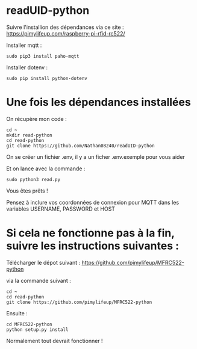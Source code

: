 # readUID-python

Suivre l'installion des dépendances via ce site : https://pimylifeup.com/raspberry-pi-rfid-rc522/

Installer mqtt : 
```
sudo pip3 install paho-mqtt
```

Installer dotenv :
```
sudo pip install python-dotenv
```



# Une fois les dépendances installées

On récupère mon code : 

```
cd ~
mkdir read-python
cd read-python
git clone https://github.com/Nathan08240/readUID-python
```

On se créer un fichier .env, il y a un ficher .env.exemple pour vous aider


Et on lance avec la commande :

```
sudo python3 read.py
```

Vous êtes prêts !

Pensez à inclure vos coordonnées de connexion pour MQTT dans les variables USERNAME, PASSWORD et HOST

# Si cela ne fonctionne pas à la fin, suivre les instructions suivantes :

Télécharger le dépot suivant : https://github.com/pimylifeup/MFRC522-python

via la commande suivant : 

```
cd ~
cd read-python
git clone https://github.com/pimylifeup/MFRC522-python
```

Ensuite : 

```
cd MFRC522-python
python setup.py install
```

Normalement tout devrait fonctionner ! 
